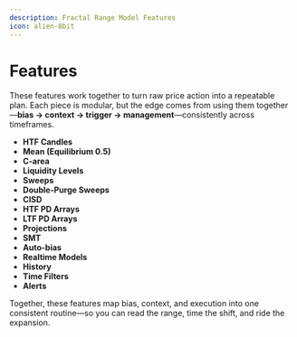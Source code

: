 ```yaml
---
description: Fractal Range Model Features
icon: alien-8bit
---
```


# Features

These features work together to turn raw price action into a repeatable plan. Each piece is modular, but the edge comes from using them together—**bias → context → trigger → management**—consistently across timeframes.

* **HTF Candles**
* **Mean (Equilibrium 0.5)**
* **C‑area**
* **Liquidity Levels**
* **Sweeps**
* **Double‑Purge Sweeps**
* **CISD**&#x20;
* **HTF PD Arrays**
* **LTF PD Arrays**
* **Projections**
* **SMT**
* **Auto-bias**
* **Realtime Models**
* **History**
* **Time Filters**
* **Alerts**

Together, these features map bias, context, and execution into one consistent routine—so you can read the range, time the shift, and ride the expansion.
